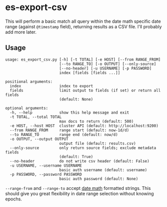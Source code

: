 # es-export-csv

This will perform a basic match all query within the date math specific date range (against `@timestamp` field), returning results as a CSV file. I'll probably add more later.

## Usage

```
usage: es_export_csv.py [-h] [-t TOTAL] [-e HOST] [--from RANGE_FROM]
                        [--to RANGE_TO] [-o OUTPUT] [--only-source]
                        [--no-header] [-u USERNAME] [-p PASSWORD]
                        index [fields [fields ...]]

positional arguments:
  index                 index to export
  fields                limit output to fields (if set) or return all fields
                        (default: None)

optional arguments:
  -h, --help            show this help message and exit
  -t TOTAL, --total TOTAL
                        max docs to return (default: 500)
  -e HOST, --host HOST  cluster API (default: http://localhost:9200)
  --from RANGE_FROM     range start (default: now-1d/d)
  --to RANGE_TO         range end (default: now/d)
  -o OUTPUT, --output OUTPUT
                        output file (default: results.csv)
  --only-source         only return source fields; exclude metadata fields
                        (default: True)
  --no-header           do not write csv header (default: False)
  -u USERNAME, --username USERNAME
                        basic auth username (default: username)
  -p PASSWORD, --password PASSWORD
                        basic auth password (default: None)
```

`--range-from` and `--range-to` accept [date math](https://www.elastic.co/guide/en/elasticsearch/reference/6.2/common-options.html#date-math) formatted strings. This should give you great flexibility in date range selection without knowing epochs.
